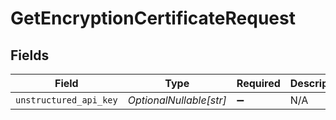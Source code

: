 # GetEncryptionCertificateRequest


## Fields

| Field                   | Type                    | Required                | Description             |
| ----------------------- | ----------------------- | ----------------------- | ----------------------- |
| `unstructured_api_key`  | *OptionalNullable[str]* | :heavy_minus_sign:      | N/A                     |